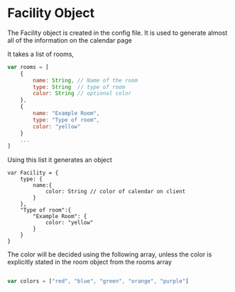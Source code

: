 # Facility Object
The Facility object is created in the config file. 
It is used to generate almost all of the information on the calendar page

It takes a list of rooms, 

``` javascript
var rooms = [
    {
        name: String, // Name of the room 
        type: String  // type of room
        color: String // optional color
    },
    {
        name: "Example Room",
        type: "Type of room",
        color: "yellow"
    }
    ...
]

```

Using this list it generates an object 

```
var Facility = {
    type: {
        name:{
            color: String // color of calendar on client 
        }
    },
    "Type of room":{
        "Example Room": {
            color: "yellow"
        }
    }
}

```
The color will be decided using the following array, unless the color is explicitly stated in the room object from the rooms array

``` javascript

var colors = ["red", "blue", "green", "orange", "purple"]

```
